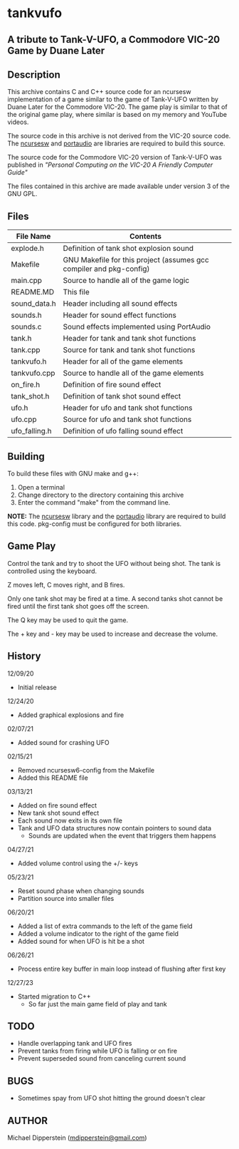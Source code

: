 # tankvufo
## A tribute to Tank-V-UFO, a Commodore VIC-20 Game by Duane Later

## Description
This archive contains C and C++ source code for an ncursesw implementation of a
game similar to the game of Tank-V-UFO written by Duane Later for the Commodore
VIC-20.  The game play is similar to that of the original game play, where
similar is based on my memory and YouTube videos.

The source code in this archive is not derived from the VIC-20 source code.
The [ncursesw](https://invisible-island.net/ncurses/ "ncursesw") and
[portaudio](http://www.portaudio.com/ "portaudio") are libraries are required
to build this source.

The source code for the Commodore VIC-20 version of Tank-V-UFO was published in
_"Personal Computing on the VIC-20 A Friendly Computer Guide"_

The files contained in this archive are made available under version 3 of the
GNU GPL.

## Files

| File Name  | Contents |
| ---        | ---      |
| explode.h  | Definition of tank shot explosion sound |
| Makefile   | GNU Makefile for this project (assumes gcc compiler and pkg-config) |
| main.cpp   | Source to handle all of the game logic |
| README.MD  | This file |
| sound_data.h | Header including all sound effects |
| sounds.h   | Header for sound effect functions |
| sounds.c   | Sound effects implemented using PortAudio |
| tank.h     | Header for tank and tank shot functions |
| tank.cpp   | Source for tank and tank shot functions |
| tankvufo.h | Header for all of the game elements |
| tankvufo.cpp | Source to handle all of the game elements |
| on_fire.h  | Definition of fire sound effect |
| tank_shot.h | Definition of tank shot sound effect |
| ufo.h      | Header for ufo and tank shot functions |
| ufo.cpp    | Source for ufo and tank shot functions |
| ufo_falling.h | Definition of ufo falling sound effect |

## Building
To build these files with GNU make and g++:
1. Open a terminal
2. Change directory to the directory containing this archive
3. Enter the command "make" from the command line.

**NOTE:** The [ncursesw](https://invisible-island.net/ncurses/ "ncursesw")
library and the [portaudio](http://www.portaudio.com/ "portaudio") library are
required to build this code.  pkg-config must be configured for both libraries.

## Game Play
Control the tank and try to shoot the UFO without being shot.  The tank is
controlled using the keyboard.

Z moves left, C moves right, and B fires.

Only one tank shot may be fired at a time.  A second tanks shot cannot be fired
until the first tank shot goes off the screen.

The Q key may be used to quit the game.

The + key and - key may be used to increase and decrease the volume.

## History
12/09/20
* Initial release

12/24/20
* Added graphical explosions and fire

02/07/21
* Added sound for crashing UFO

02/15/21
* Removed ncursesw6-config from the Makefile
* Added this README file

03/13/21
* Added on fire sound effect
* New tank shot sound effect
* Each sound now exits in its own file
* Tank and UFO data structures now contain pointers to sound data
  * Sounds are updated when the event that triggers them happens

04/27/21
* Added volume control using the +/- keys

05/23/21
* Reset sound phase when changing sounds
* Partition source into smaller files

06/20/21
* Added a list of extra commands to the left of the game field
* Added a volume indicator to the right of the game field
* Added sound for when UFO is hit be a shot

06/26/21
* Process entire key buffer in main loop instead of flushing after first key

12/27/23
* Started migration to C++
  * So far just the main game field of play and tank

## TODO
- Handle overlapping tank and UFO fires
- Prevent tanks from firing while UFO is falling or on fire
- Prevent superseded sound from canceling current sound

## BUGS
- Sometimes spay from UFO shot hitting the ground doesn't clear


## AUTHOR
Michael Dipperstein (mdipperstein@gmail.com)
